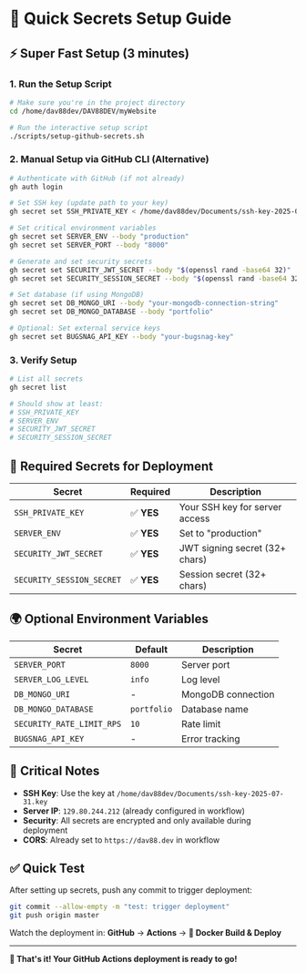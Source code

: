# 🚀 Quick Secrets Setup Guide

## ⚡ Super Fast Setup (3 minutes)

### 1. **Run the Setup Script**
```bash
# Make sure you're in the project directory
cd /home/dav88dev/DAV88DEV/myWebsite

# Run the interactive setup script
./scripts/setup-github-secrets.sh
```

### 2. **Manual Setup via GitHub CLI** (Alternative)
```bash
# Authenticate with GitHub (if not already)
gh auth login

# Set SSH key (update path to your key)
gh secret set SSH_PRIVATE_KEY < /home/dav88dev/Documents/ssh-key-2025-07-31.key

# Set critical environment variables
gh secret set SERVER_ENV --body "production"
gh secret set SERVER_PORT --body "8000"

# Generate and set security secrets
gh secret set SECURITY_JWT_SECRET --body "$(openssl rand -base64 32)"
gh secret set SECURITY_SESSION_SECRET --body "$(openssl rand -base64 32)"

# Set database (if using MongoDB)
gh secret set DB_MONGO_URI --body "your-mongodb-connection-string"
gh secret set DB_MONGO_DATABASE --body "portfolio"

# Optional: Set external service keys
gh secret set BUGSNAG_API_KEY --body "your-bugsnag-key"
```

### 3. **Verify Setup**
```bash
# List all secrets
gh secret list

# Should show at least:
# SSH_PRIVATE_KEY
# SERVER_ENV  
# SECURITY_JWT_SECRET
# SECURITY_SESSION_SECRET
```

## 🔐 Required Secrets for Deployment

| Secret | Required | Description |
|--------|----------|-------------|
| `SSH_PRIVATE_KEY` | ✅ **YES** | Your SSH key for server access |
| `SERVER_ENV` | ✅ **YES** | Set to "production" |
| `SECURITY_JWT_SECRET` | ✅ **YES** | JWT signing secret (32+ chars) |
| `SECURITY_SESSION_SECRET` | ✅ **YES** | Session secret (32+ chars) |

## 🌍 Optional Environment Variables

| Secret | Default | Description |
|--------|---------|-------------|
| `SERVER_PORT` | `8000` | Server port |
| `SERVER_LOG_LEVEL` | `info` | Log level |
| `DB_MONGO_URI` | - | MongoDB connection |
| `DB_MONGO_DATABASE` | `portfolio` | Database name |
| `SECURITY_RATE_LIMIT_RPS` | `10` | Rate limit |
| `BUGSNAG_API_KEY` | - | Error tracking |

## 🚨 Critical Notes

- **SSH Key**: Use the key at `/home/dav88dev/Documents/ssh-key-2025-07-31.key`
- **Server IP**: `129.80.244.212` (already configured in workflow)
- **Security**: All secrets are encrypted and only available during deployment
- **CORS**: Already set to `https://dav88.dev` in workflow

## ✅ Quick Test

After setting up secrets, push any commit to trigger deployment:

```bash
git commit --allow-empty -m "test: trigger deployment"
git push origin master
```

Watch the deployment in: **GitHub** → **Actions** → **🐳 Docker Build & Deploy**

---

**🎯 That's it! Your GitHub Actions deployment is ready to go!**
